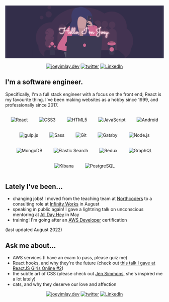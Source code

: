 ![Hello, I'm Joey.](https://github.com/dentednerd/dentednerd/blob/master/githubHeader.png)

<p align="center">
  <a href="https://joeyimlay.dev"><img src="https://img.icons8.com/color/48/000000/domain.png" alt="joeyimlay.dev"/></a>
  <a href="https://twitter.com/dentednerd"><img src="https://img.icons8.com/color/48/000000/twitter-circled.png" alt="twitter"/></a>
  <a href="https://www.linkedin.com/in/joey-imlay-4a7a7056/"><img src="https://img.icons8.com/color/48/000000/linkedin.png" alt="LinkedIn"/></a>
</p>

## I'm a software engineer.

Specifically, I'm a full stack engineer with a focus on the front end; React is my favourite thing. I've been making websites as a hobby since 1999, and professionally since 2017.

<p align="center">
<img style="margin: 16px" src="https://profilinator.rishav.dev/skills-assets/react-original-wordmark.svg" alt="React" height="50" />
<img style="margin: 16px" src="https://profilinator.rishav.dev/skills-assets/css3-original-wordmark.svg" alt="CSS3" height="50" />
<img style="margin: 16px" src="https://profilinator.rishav.dev/skills-assets/html5-original-wordmark.svg" alt="HTML5" height="50" />
<img style="margin: 16px" src="https://profilinator.rishav.dev/skills-assets/javascript-original.svg" alt="JavaScript" height="50" />
<img style="margin: 16px" src="https://profilinator.rishav.dev/skills-assets/android-original-wordmark.svg" alt="Android" height="50" />
<img style="margin: 16px" src="https://profilinator.rishav.dev/skills-assets/gulp-plain.svg" alt="gulp.js" height="50" />
<img style="margin: 16px" src="https://profilinator.rishav.dev/skills-assets/sass-original.svg" alt="Sass" height="50" />
<img style="margin: 16px" src="https://profilinator.rishav.dev/skills-assets/git-scm-icon.svg" alt="Git" height="50" />
<img style="margin: 16px" src="https://profilinator.rishav.dev/skills-assets/gatsby.png" alt="Gatsby" height="50" />
<img style="margin: 16px" src="https://profilinator.rishav.dev/skills-assets/nodejs-original-wordmark.svg" alt="Node.js" height="50" />
<img style="margin: 16px" src="https://profilinator.rishav.dev/skills-assets/mongodb-original-wordmark.svg" alt="MongoDB" height="50" />
<img style="margin: 16px" src="https://profilinator.rishav.dev/skills-assets/elasticsearch.png" alt="Elastic Search" height="50" />
<img style="margin: 16px" src="https://profilinator.rishav.dev/skills-assets/redux-original.svg" alt="Redux" height="50" />
<img style="margin: 16px" src="https://profilinator.rishav.dev/skills-assets/graphql.png" alt="GraphQL" height="50" />
<img style="margin: 16px" src="https://profilinator.rishav.dev/skills-assets/kibana.png" alt="Kibana" height="50" />
<img style="margin: 16px" src="https://profilinator.rishav.dev/skills-assets/postgresql-original-wordmark.svg" alt="PostgreSQL" height="50" />
</p>

## Lately I've been...

- changing jobs! I moved from the teaching team at [Northcoders](https://northcoders.com/) to a consulting role at [Infinity Works](https://www.infinityworks.com/) in August
- speaking in public again! I gave a lightning talk on unconscious mentoring at [All Day Hey](https://heypresents.com/conferences/2022) in May
- training! I'm going after an [AWS Developer](https://aws.amazon.com/certification/certified-developer-associate/) certification

(last updated August 2022)

## Ask me about...

- AWS services (I have an exam to pass, please quiz me)
- React hooks, and why they're the future (check out [this  talk I gave at ReactJS Girls Online #2](https://youtu.be/eaY8ovn1FzI))
- the subtle art of CSS (please check out [Jen Simmons](https://jensimmons.com/), she's inspired me a lot lately)
- cats, and why they deserve our love and affection

<p align="center">
  <a href="https://joeyimlay.dev"><img src="https://img.icons8.com/color/48/000000/domain.png" alt="joeyimlay.dev"/></a>
  <a href="https://twitter.com/dentednerd"><img src="https://img.icons8.com/color/48/000000/twitter-circled.png" alt="twitter"/></a>
  <a href="https://www.linkedin.com/in/joey-imlay-4a7a7056/"><img src="https://img.icons8.com/color/48/000000/linkedin.png" alt="LinkedIn"/></a>
</p>
